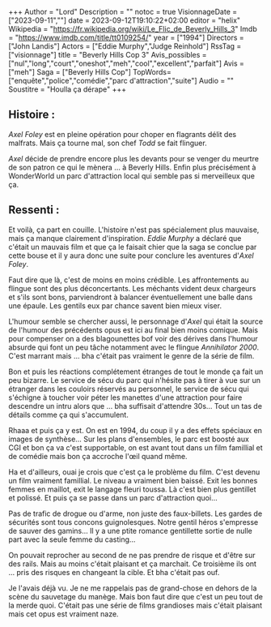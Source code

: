 +++
Author = "Lord"
Description = ""
notoc = true
VisionnageDate = ["2023-09-11",""]
date = 2023-09-12T19:10:22+02:00
editor = "helix"
Wikipedia = "https://fr.wikipedia.org/wiki/Le_Flic_de_Beverly_Hills_3"
Imdb = "https://www.imdb.com/title/tt0109254/"
year = ["1994"]
Directors = ["John Landis"]
Actors = ["Eddie Murphy","Judge Reinhold"]
RssTag = ["visionnage"]
title = "Beverly Hills Cop 3"
Avis_possibles = ["nul","long","court","oneshot","meh","cool","excellent","parfait"]
Avis = ["meh"] 
Saga = ["Beverly Hills Cop"]
TopWords=["enquête","police","comédie","parc d'attraction","suite"]
Audio = ""
Soustitre = "Houlla ça dérape"
+++
## Histoire : 
*Axel Foley* est en pleine opération pour choper en flagrants délit des malfrats.
Mais ça tourne mal, son chef *Todd* se fait flinguer.

*Axel* décide de prendre encore plus les devants pour se venger du meurtre de son patron ce qui le mènera … à Beverly Hills.
Enfin plus précisément à WonderWorld un parc d'attraction local qui semble pas si merveilleux que ça.

## Ressenti :
Et voilà, ça part en couille.
L'histoire n'est pas spécialement plus mauvaise, mais ça manque clairement d'inspiration.
*Eddie Murphy* a déclaré que c'était un mauvais film et que ça le faisait chier que la saga se conclue par cette bouse et il y aura donc une suite pour conclure les aventures d'*Axel Foley*.

Faut dire que là, c'est de moins en moins crédible.
Les affrontements au flingue sont des plus déconcertants.
Les méchants vident deux chargeurs et s'ils sont bons, parviendront à balancer éventuellement une balle dans une épaule.
Les gentils eux par chance savent bien mieux viser.

L'humour semble se chercher aussi, le personnage d'*Axel* qui était la source de l'humour des précédents opus est ici au final bien moins comique.
Mais pour compenser on a des blagounettes bof voir des dérives dans l'humour absurde qui font un peu tâche notamment avec le flingue *Annihilator 2000*.
C'est marrant mais … bha c'était pas vraiment le genre de la série de film.

Bon et puis les réactions complétement étranges de tout le monde ça fait un peu bizarre.
Le service de sécu du parc qui n'hésite pas à tirer à vue sur un étranger dans les couloirs réservés au personnel, le service de sécu qui s'échigne à toucher voir péter les manettes d'une attraction pour faire descendre un intru alors que … bha suffisait d'attendre 30s…
Tout un tas de détails comme ça qui s'accumulent.

Rhaaa et puis ça y est.
On est en 1994, du coup il y a des effets spéciaux en images de synthèse…
Sur les plans d'ensembles, le parc est boosté aux CGI et bon ça va c'est supportable, on est avant tout dans un film famillial et de comédie mais bon ça accroche l'œil quand même.

Ha et d'ailleurs, ouai je crois que c'est ça le problème du film.
C'est devenu un film vraiment famillial.
Le niveau a vraiment bien baissé.
Exit les bonnes femmes en maillot, exit le langage fleuri toussa.
Là c'est bien plus gentillet et polissé.
Et puis ça se passe dans un parc d'attraction quoi…

Pas de trafic de drogue ou d'arme, non juste des faux-billets.
Les gardes de sécurités sont tous concons guignolesques.
Notre gentil héros s'empresse de sauver des gamins…
Il y a une ptite romance gentillette sortie de nulle part avec la seule femme du casting…

On pouvait reprocher au second de ne pas prendre de risque et d'être sur des rails.
Mais au moins c'était plaisant et ça marchait.
Ce troisième ils ont … pris des risques en changeant la cible.
Et bha c'était pas ouf.

Je l'avais déjà vu.
Je ne me rappelais pas de grand-chose en dehors de la scène du sauvetage du manège.
Mais bon faut dire que c'est un peu tout de la merde quoi.
C'était pas une série de films grandioses mais c'était plaisant mais cet opus est vraiment naze.

